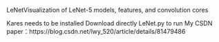 <p>LeNetVisualization of LeNet-5 models, features, and convolution cores</p>
  Kares needs to be installed
  Download directly LeNet.py  to run
  My CSDN paper：https://blog.csdn.net/lwy_520/article/details/81479486
